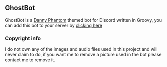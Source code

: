 ## GhostBot

GhostBot is a [Danny Phantom][DP_link] themed bot for Discord written in Groovy,
you can add this bot to your server by [clicking here][invite_link]

### Copyright info
I do not own any of the images and audio files used in this project and will never claim to do, if you want me to remove 
a picture used in the bot please contact me to remove it.

[invite_link]: https://bots.discord.pw/bots/397297702150602752
[DP_link]: http://dannyphantom.wikia.com/wiki/Danny_Phantom_Wiki
